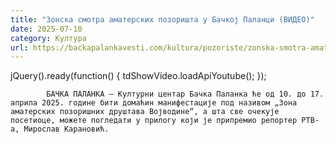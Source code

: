 ```yaml
---
title: "Зонска смотра аматерских позоришта у Бачкој Паланци (ВИДЕО)"
date: 2025-07-10
category: Култура
url: https://backapalankavesti.com/kultura/pozoriste/zonska-smotra-amaterskih-pozorista-u-backoj-palanci-video/
---
```


jQuery().ready(function() {
                            tdShowVideo.loadApiYoutube(); 
                        });
                        
                    
            БАЧКА ПАЛАНКА – Културни центар Бачка Паланка ће од 10. до 17. априла 2025. године бити домаћин манифестације под називом „Зона аматерских позоришних друштава Војводине“, а шта све очекује посетиоце, можете погледати у прилогу који је припремио репортер РТВ-а, Мирослав Карановић.

